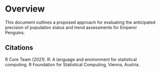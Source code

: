 # Overview

This document outlines a proposed approach for evaluating the
anticipated precision of population status and trend assessments for
Emperor Penguins.

## Citations

R Core Team (2021). R: A language and environment for statistical
computing. R Foundation for Statistical Computing, Vienna, Austria.
